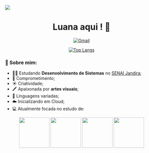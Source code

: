 <img src="https://i.pinimg.com/originals/1a/71/58/1a7158689e5ce37e5d78d97c332a003f.gif">

<h1 align="center"> Luana aqui ! 🌙 </h1>

<div style="display: inline_block" align="center">
  
[![Gmail](https://img.shields.io/badge/Gmail-D14836?style=for-the-badge&logo=gmail&logoColor=white)](mailto:luana.maga78@gmail.com)
  
</div>

<div style="display: inline_block" align="center">
  
[![Top Langs](https://github-readme-stats.vercel.app/api/top-langs/?username=lU4N4ht&layout=compact&title_color=61dafb&text_color=FFFFFF&icon_color=61dafb&bg_color=20232a)](https://github.com/anuraghazra/github-readme-stats)  
  
</div>

### 👤 Sobre mim:

- 👨‍💻 Estudando **Desenvolvimento de Sistemas** no [SENAI Jandira](https://jandira.sp.senai.br/);
- 💯 Comprometimento;
- ☀️ Criatividade;
- 🖍️ Apaixonada por **artes visuais**;
- 👾 Linguagens variadas;
- ☁️ Inicializando em Cloud;
- 💻 Atualmente focada no estudo de:

<div style="display: inline_block" align="center">
   <img height="100em" src="https://cdn.jsdelivr.net/gh/devicons/devicon/icons/html5/html5-original-wordmark.svg"/>
   <img height="100em" src="https://cdn.jsdelivr.net/gh/devicons/devicon/icons/css3/css3-original-wordmark.svg"/>
   <img height="100em" src="https://cdn.jsdelivr.net/gh/devicons/devicon/icons/java/java-original-wordmark.svg"/>
   <img height="100em" src="https://cdn.jsdelivr.net/gh/devicons/devicon/icons/mysql/mysql-original-wordmark.svg"/>
</div>

